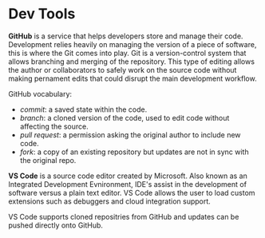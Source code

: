 # Dev Tools

<b>GitHub</b> is a service that helps developers store and manage their code. Development relies heavily on managing the version of a piece of software, this is where the Git comes into play. Git is a version-control system that allows branching and merging of the repository. This type of editing allows the author or collaborators to safely work on the source code without making pernament edits that could disrupt the main development workflow. 

GitHub vocabulary:
- <i>commit</i>: a saved state within the code.
- <i>branch</i>: a cloned version of the code, used to edit code without affecting the source.
- <i>pull request</i>: a permission asking the original author to include new code.
- <i>fork</i>: a copy of an existing repository but updates are not in sync with the original repo.

<b>VS Code</b> is a source code editor created by Microsoft. Also known as an Integrated Development Evnironment, IDE's assist in the development of software versus a plain text editor. VS Code allows the user to load custom extensions such as debuggers and cloud integration support. 

VS Code supports cloned repositries from GitHub and updates can be pushed directly onto GitHub. 

